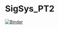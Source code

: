 # SigSys_PT2
[![Binder](https://mybinder.org/badge_logo.svg)](https://mybinder.org/v2/gh/wattenre/SigSys_PT2/master)
